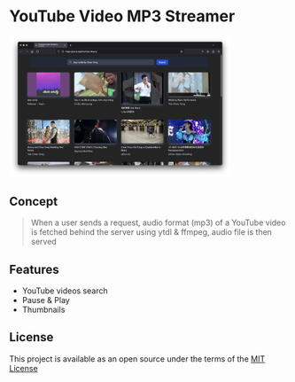 # YouTube Video MP3 Streamer

<img src="/preview.png" width="400">

## Concept
> When a user sends a request, audio format (mp3) of a YouTube video is fetched behind the server using ytdl & ffmpeg, audio file is then served

## Features
- YouTube videos search
- Pause & Play
- Thumbnails

## License
This project is available as an open source under the terms of the [MIT License](/LICENSE)

